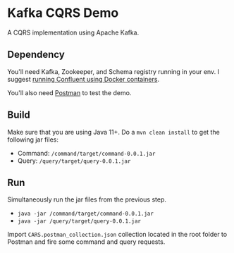 # Kafka CQRS Demo
A CQRS implementation using Apache Kafka.

## Dependency
You'll need Kafka, Zookeeper, and Schema registry running in your env.
I suggest [running Confluent using Docker containers](https://docs.confluent.io/platform/current/quickstart/ce-docker-quickstart.html?utm_medium=sem&utm_source=google&utm_campaign=ch.sem_br.brand_tp.prs_tgt.confluent-brand_mt.mbm_rgn.emea_lng.eng_dv.all&utm_term=%2Bconfluent%20%2Bdocker&creative=&device=c&placement=&gclid=CjwKCAiA9bmABhBbEiwASb35V-vCeQQiwg49vsJ8DyWy6dfKxXB8lOJwrqzVcve_Zs9uuMnaTQwEwRoCsvkQAvD_BwE).

You'll also need [Postman](https://www.postman.com/downloads/) to test the demo.
## Build
Make sure that you are using Java 11+. 
Do a `mvn clean install` to get the following jar files:

- Command: `/command/target/command-0.0.1.jar`
- Query: `/query/target/query-0.0.1.jar`

## Run
Simultaneously run the jar files from the previous step.
- `java -jar /command/target/command-0.0.1.jar`
- `java -jar /query/target/query-0.0.1.jar`

Import `CARS.postman_collection.json` collection located in the root folder to Postman and fire some command and query requests.
